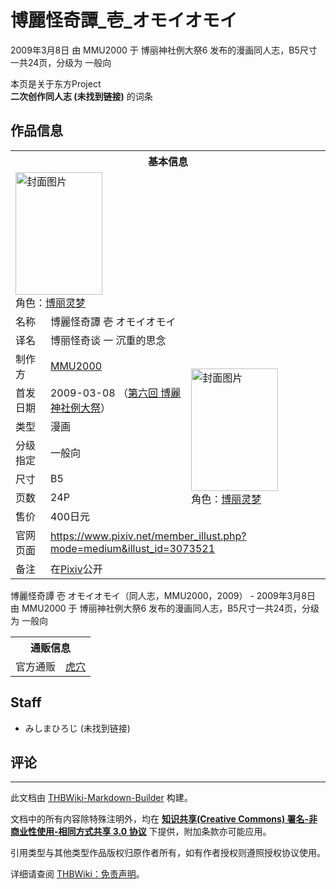 # 博麗怪奇譚_壱_オモイオモイ

<!-- source html: G:\repos\THBWiki-Markdown-Builder\THBWikiMarkdown\Temp\main\3\39\ns0%3A%E5%8D%9A%E9%BA%97%E6%80%AA%E5%A5%87%E8%AD%9A_%E5%A3%B1_%E3%82%AA%E3%83%A2%E3%82%A4%E3%82%AA%E3%83%A2%E3%82%A4.html -->

2009年3月8日 由 MMU2000 于 博丽神社例大祭6 发布的漫画同人志，B5尺寸一共24页，分级为 一般向

本页是关于东方Project  
 **二次创作同人志 (未找到链接)** 的词条

## 作品信息

<table><tbody><tr><th colspan="3">基本信息</th></tr><tr><td class="cover-artwork-mobile" colspan="2"><a href="./文件-博麗怪奇譚_壱_オモイオモイ封面.jpg.md" class="image" title="封面图片"><img alt="封面图片" src="https://upload.thwiki.cc/thumb/2/25/%E5%8D%9A%E9%BA%97%E6%80%AA%E5%A5%87%E8%AD%9A_%E5%A3%B1_%E3%82%AA%E3%83%A2%E3%82%A4%E3%82%AA%E3%83%A2%E3%82%A4%E5%B0%81%E9%9D%A2.jpg/139px-%E5%8D%9A%E9%BA%97%E6%80%AA%E5%A5%87%E8%AD%9A_%E5%A3%B1_%E3%82%AA%E3%83%A2%E3%82%A4%E3%82%AA%E3%83%A2%E3%82%A4%E5%B0%81%E9%9D%A2.jpg" decoding="async" loading="lazy" width="139" height="196" srcset="https://upload.thwiki.cc/thumb/2/25/%E5%8D%9A%E9%BA%97%E6%80%AA%E5%A5%87%E8%AD%9A_%E5%A3%B1_%E3%82%AA%E3%83%A2%E3%82%A4%E3%82%AA%E3%83%A2%E3%82%A4%E5%B0%81%E9%9D%A2.jpg/209px-%E5%8D%9A%E9%BA%97%E6%80%AA%E5%A5%87%E8%AD%9A_%E5%A3%B1_%E3%82%AA%E3%83%A2%E3%82%A4%E3%82%AA%E3%83%A2%E3%82%A4%E5%B0%81%E9%9D%A2.jpg 1.5x, https://upload.thwiki.cc/thumb/2/25/%E5%8D%9A%E9%BA%97%E6%80%AA%E5%A5%87%E8%AD%9A_%E5%A3%B1_%E3%82%AA%E3%83%A2%E3%82%A4%E3%82%AA%E3%83%A2%E3%82%A4%E5%B0%81%E9%9D%A2.jpg/279px-%E5%8D%9A%E9%BA%97%E6%80%AA%E5%A5%87%E8%AD%9A_%E5%A3%B1_%E3%82%AA%E3%83%A2%E3%82%A4%E3%82%AA%E3%83%A2%E3%82%A4%E5%B0%81%E9%9D%A2.jpg 2x" data-file-width="1139" data-file-height="1600"></a><div class="cover-char">角色：<a href="./博丽灵梦.md" title="博丽灵梦">博丽灵梦</a></div></td>
</tr><tr><td class="label">名称</td><td colspan="2"> 博麗怪奇譚 壱 オモイオモイ </td></tr><tr><td class="label">译名</td><td colspan="2"> 博丽怪奇谈 一 沉重的思念 </td></tr><tr><td class="label">制作方</td><td><a href="./MMU2000.md" title="MMU2000">MMU2000</a></td><td class="cover-artwork" rowspan="7" style="min-width:196px;"><a href="./文件-博麗怪奇譚_壱_オモイオモイ封面.jpg.md" class="image" title="封面图片"><img alt="封面图片" src="https://upload.thwiki.cc/thumb/2/25/%E5%8D%9A%E9%BA%97%E6%80%AA%E5%A5%87%E8%AD%9A_%E5%A3%B1_%E3%82%AA%E3%83%A2%E3%82%A4%E3%82%AA%E3%83%A2%E3%82%A4%E5%B0%81%E9%9D%A2.jpg/139px-%E5%8D%9A%E9%BA%97%E6%80%AA%E5%A5%87%E8%AD%9A_%E5%A3%B1_%E3%82%AA%E3%83%A2%E3%82%A4%E3%82%AA%E3%83%A2%E3%82%A4%E5%B0%81%E9%9D%A2.jpg" decoding="async" loading="lazy" width="139" height="196" srcset="https://upload.thwiki.cc/thumb/2/25/%E5%8D%9A%E9%BA%97%E6%80%AA%E5%A5%87%E8%AD%9A_%E5%A3%B1_%E3%82%AA%E3%83%A2%E3%82%A4%E3%82%AA%E3%83%A2%E3%82%A4%E5%B0%81%E9%9D%A2.jpg/209px-%E5%8D%9A%E9%BA%97%E6%80%AA%E5%A5%87%E8%AD%9A_%E5%A3%B1_%E3%82%AA%E3%83%A2%E3%82%A4%E3%82%AA%E3%83%A2%E3%82%A4%E5%B0%81%E9%9D%A2.jpg 1.5x, https://upload.thwiki.cc/thumb/2/25/%E5%8D%9A%E9%BA%97%E6%80%AA%E5%A5%87%E8%AD%9A_%E5%A3%B1_%E3%82%AA%E3%83%A2%E3%82%A4%E3%82%AA%E3%83%A2%E3%82%A4%E5%B0%81%E9%9D%A2.jpg/279px-%E5%8D%9A%E9%BA%97%E6%80%AA%E5%A5%87%E8%AD%9A_%E5%A3%B1_%E3%82%AA%E3%83%A2%E3%82%A4%E3%82%AA%E3%83%A2%E3%82%A4%E5%B0%81%E9%9D%A2.jpg 2x" data-file-width="1139" data-file-height="1600"></a><div class="cover-char">角色：<a href="./博丽灵梦.md" title="博丽灵梦">博丽灵梦</a></div></td>
</tr><tr><td class="label">首发日期</td><td>2009-03-08&#160;（<a href="/展会作品列表?e=%E5%8D%9A%E4%B8%BD%E7%A5%9E%E7%A4%BE%E4%BE%8B%E5%A4%A7%E7%A5%AD%236">第六回 博麗神社例大祭</a>）</td></tr><tr><td class="label">类型</td><td>漫画</td></tr><tr><td class="label">分级指定</td><td>一般向</td></tr><tr><td class="label">尺寸</td><td>B5</td></tr><tr><td class="label">页数</td><td>24P</td></tr><tr><td class="label">售价</td><td>400日元</td></tr>
<tr><td class="label">官网页面</td><td colspan="2"><a rel="nofollow" class="external free" href="https://www.pixiv.net/member_illust.php?mode=medium&amp;illust_id=3073521">https://www.pixiv.net/member_illust.php?mode=medium&amp;illust_id=3073521</a></td></tr><tr><td class="label">备注</td><td colspan="2">在<a rel="nofollow" class="external text" href="https://www.pixiv.net/fanbox/creator/5413/post/15322">Pixiv</a>公开</td></tr></tbody></table>

博麗怪奇譚 壱 オモイオモイ（同人志，MMU2000，2009） - 2009年3月8日 由 MMU2000 于 博丽神社例大祭6 发布的漫画同人志，B5尺寸一共24页，分级为 一般向

<table><tbody><tr><th colspan="3">通贩信息</th></tr><tr><td class="label">官方通贩</td><td colspan="2"><a rel="nofollow" class="external text" href="https://ec.toranoana.jp/tora_r/ec/item/040010178744">虎穴</a></td></tr></tbody></table>



## Staff
- みしまひろじ (未找到链接)


## 评论




---

此文档由 [THBWiki-Markdown-Builder](https://github.com/Delsin-Yu/THBWiki-Markdown-Builder) 构建。

文档中的所有内容除特殊注明外，均在 [**知识共享(Creative Commons) 署名-非商业性使用-相同方式共享 3.0 协议**](https://creativecommons.org/licenses/by-sa/3.0/deed.zh-hans) 下提供，附加条款亦可能应用。

引用类型与其他类型作品版权归原作者所有，如有作者授权则遵照授权协议使用。

详细请查阅 [THBWiki：免责声明](https://thbwiki.cc/THBWiki:%E5%85%8D%E8%B4%A3%E5%A3%B0%E6%98%8E)。

